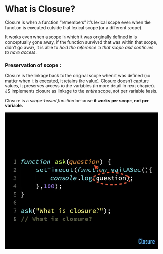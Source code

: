 # What is Closure?

Closure is when a function “remembers” it’s lexical scope even when the function is executed outside that lexical scope (or a different scope).

It works even when a scope in which it was originally defined in is conceptually gone away, if the function survived that was within that scope, didn’t go away, it is able to _hold the reference to that scope and continues to have access_.

### Preservation of scope : 
Closure is the linkage back to the original scope when it was defined (no matter when it is executed, it retains the value).
Closure doesn’t capture values, it preserves access to the variables (in more detail in next chapter).
JS implements closure as linkage to the _entire_ scope, not per variable basis. 

Closure is a _scope-based function_ because **it works per scope, not per variable.**

<img src="deepimages3/1.jpeg" width="600px" height="450px">

